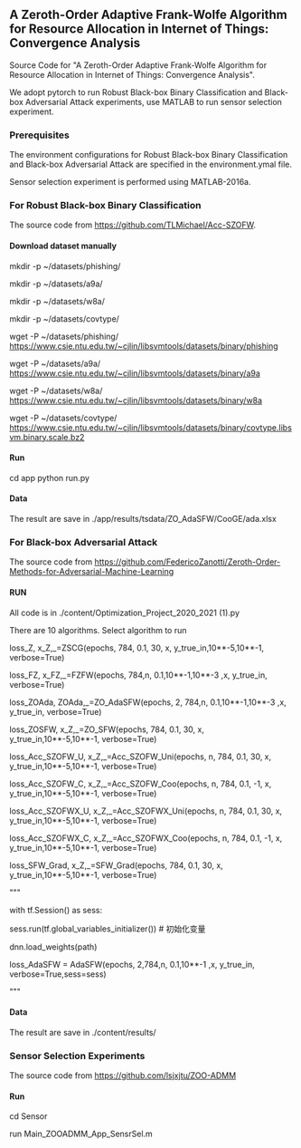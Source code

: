 ## A Zeroth-Order Adaptive Frank-Wolfe Algorithm for Resource Allocation in Internet of Things: Convergence Analysis

Source Code for "A Zeroth-Order Adaptive Frank-Wolfe Algorithm for Resource Allocation in Internet of Things: Convergence Analysis".

We adopt pytorch to run Robust Black-box Binary Classification and Black-box Adversarial Attack experiments, use MATLAB to run sensor selection experiment.

### Prerequisites

The environment configurations for Robust Black-box Binary Classification and Black-box Adversarial Attack are specified in the environment.ymal file.

Sensor selection experiment is performed using MATLAB-2016a.

### For Robust Black-box Binary Classification

The source code from https://github.com/TLMichael/Acc-SZOFW.

#### Download dataset manually

mkdir -p ~/datasets/phishing/

mkdir -p ~/datasets/a9a/

mkdir -p ~/datasets/w8a/

mkdir -p ~/datasets/covtype/

wget -P ~/datasets/phishing/ https://www.csie.ntu.edu.tw/~cjlin/libsvmtools/datasets/binary/phishing

wget -P ~/datasets/a9a/ https://www.csie.ntu.edu.tw/~cjlin/libsvmtools/datasets/binary/a9a

wget -P ~/datasets/w8a/ https://www.csie.ntu.edu.tw/~cjlin/libsvmtools/datasets/binary/w8a

wget -P ~/datasets/covtype/ https://www.csie.ntu.edu.tw/~cjlin/libsvmtools/datasets/binary/covtype.libsvm.binary.scale.bz2

#### Run

cd app
python run.py

#### Data

The result are save in ./app/results/tsdata/ZO_AdaSFW/CooGE/ada.xlsx

### For Black-box Adversarial Attack

The source code from https://github.com/FedericoZanotti/Zeroth-Order-Methods-for-Adversarial-Machine-Learning

#### RUN

All code is in ./content/Optimization_Project_2020_2021 (1).py

There are 10 algorithms. Select algorithm to run

 loss_Z, x_Z,_=ZSCG(epochs, 784, 0.1, 30, x, y_true_in,10**-5,10**-1, verbose=True)

 loss_FZ, x_FZ,_=FZFW(epochs, 784,n, 0.1,10**-1,10**-3 ,x, y_true_in, verbose=True)

 loss_ZOAda, ZOAda,_=ZO_AdaSFW(epochs, 2, 784,n, 0.1,10**-1,10**-3 ,x, y_true_in, verbose=True)

loss_ZOSFW, x_Z,_=ZO_SFW(epochs, 784, 0.1, 30, x, y_true_in,10**-5,10**-1, verbose=True)

loss_Acc_SZOFW_U, x_Z,_=Acc_SZOFW_Uni(epochs, n, 784, 0.1, 30, x, y_true_in,10**-5,10**-1, verbose=True)

loss_Acc_SZOFW_C, x_Z,_=Acc_SZOFW_Coo(epochs, n, 784, 0.1, -1, x, y_true_in,10**-5,10**-1, verbose=True)

loss_Acc_SZOFWX_U, x_Z,_=Acc_SZOFWX_Uni(epochs, n, 784, 0.1, 30, x, y_true_in,10**-5,10**-1, verbose=True)

loss_Acc_SZOFWX_C, x_Z,_=Acc_SZOFWX_Coo(epochs, n, 784, 0.1, -1, x, y_true_in,10**-5,10**-1, verbose=True)

loss_SFW_Grad, x_Z,_=SFW_Grad(epochs, 784, 0.1, 30, x, y_true_in,10**-5,10**-1, verbose=True)


"""

with tf.Session() as sess:

 sess.run(tf.global_variables_initializer()) # 初始化变量
 
 dnn.load_weights(path)
 
 loss_AdaSFW = AdaSFW(epochs, 2,784,n, 0.1,10**-1 ,x, y_true_in, verbose=True,sess=sess)
 
"""

#### Data

The result are save in ./content/results/

### Sensor Selection Experiments

The source code from https://github.com/lsjxjtu/ZOO-ADMM

#### Run

cd Sensor

run Main_ZOOADMM_App_SensrSel.m
